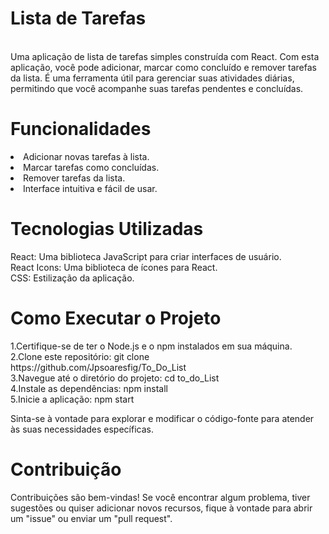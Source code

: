 <h1>Lista de Tarefas</h1>
<br>
Uma aplicação de lista de tarefas simples construída com React. Com esta aplicação, você pode adicionar, marcar como concluído e remover tarefas da lista. É uma ferramenta útil para gerenciar suas atividades diárias, permitindo que você acompanhe suas tarefas pendentes e concluídas.

<h1>Funcionalidades</h1>
<li>Adicionar novas tarefas à lista.
<li>Marcar tarefas como concluídas.
<li>Remover tarefas da lista.
<li>Interface intuitiva e fácil de usar.
  
  <h1>Tecnologias Utilizadas</h1>
  
React: Uma biblioteca JavaScript para criar interfaces de usuário.
  <br>
React Icons: Uma biblioteca de ícones para React.
   <br>
CSS: Estilização da aplicação.
  
  <h1> Como Executar o Projeto</h1>
1.Certifique-se de ter o Node.js e o npm instalados em sua máquina.
  <br>
2.Clone este repositório: git clone https://github.com/Jpsoaresfig/To_Do_List
   <br>
3.Navegue até o diretório do projeto: cd to_do_List
   <br>
4.Instale as dependências: npm install
   <br>
5.Inicie a aplicação: npm start
   <br>

  Sinta-se à vontade para explorar e modificar o código-fonte para atender às suas necessidades específicas.
  
  <h1>Contribuição</h1>
  Contribuições são bem-vindas! Se você encontrar algum problema, tiver sugestões ou quiser adicionar novos recursos, fique à vontade para abrir um "issue" ou enviar um "pull request".
